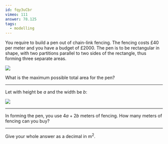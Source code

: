 ```yaml
---
id: fqy3uCbr
vimeo: 111
answer: 78.125
tags:
  - modelling
---
```


You require to build a pen out of chain-link fencing. The fencing costs $£40$ per meter and you have a budget of $£2000$. The pen is to be rectangular in shape, with two partitions parallel to two sides of the rectangle, thus forming three separate areas.

![](/img/learn/quad-33.svg)

What is the maximum possible total area for the pen?

---

Let with height be $a$ and the width be $b$:

![](/img/learn/quad-34.svg)

---

In forming the pen, you use $4a + 2b$ meters of fencing. How many meters of fencing can you buy?

---

Give your whole answer as a decimal in $\text{m}^2$.

